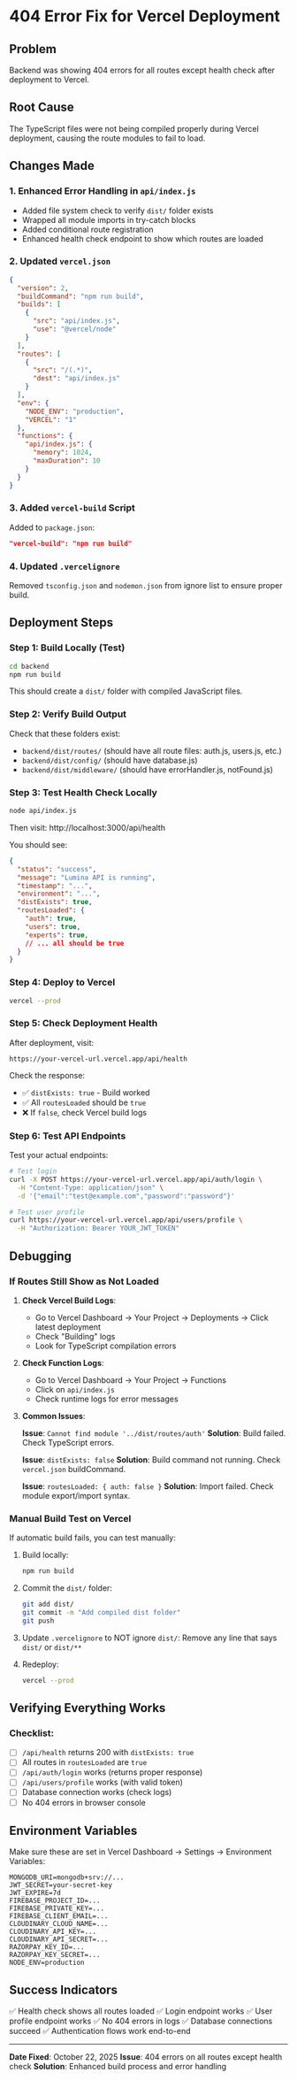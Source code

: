 # 404 Error Fix for Vercel Deployment

## Problem
Backend was showing 404 errors for all routes except health check after deployment to Vercel.

## Root Cause
The TypeScript files were not being compiled properly during Vercel deployment, causing the route modules to fail to load.

## Changes Made

### 1. Enhanced Error Handling in `api/index.js`
- Added file system check to verify `dist/` folder exists
- Wrapped all module imports in try-catch blocks
- Added conditional route registration
- Enhanced health check endpoint to show which routes are loaded

### 2. Updated `vercel.json`
```json
{
  "version": 2,
  "buildCommand": "npm run build",
  "builds": [
    {
      "src": "api/index.js",
      "use": "@vercel/node"
    }
  ],
  "routes": [
    {
      "src": "/(.*)",
      "dest": "api/index.js"
    }
  ],
  "env": {
    "NODE_ENV": "production",
    "VERCEL": "1"
  },
  "functions": {
    "api/index.js": {
      "memory": 1024,
      "maxDuration": 10
    }
  }
}
```

### 3. Added `vercel-build` Script
Added to `package.json`:
```json
"vercel-build": "npm run build"
```

### 4. Updated `.vercelignore`
Removed `tsconfig.json` and `nodemon.json` from ignore list to ensure proper build.

## Deployment Steps

### Step 1: Build Locally (Test)
```bash
cd backend
npm run build
```
This should create a `dist/` folder with compiled JavaScript files.

### Step 2: Verify Build Output
Check that these folders exist:
- `backend/dist/routes/` (should have all route files: auth.js, users.js, etc.)
- `backend/dist/config/` (should have database.js)
- `backend/dist/middleware/` (should have errorHandler.js, notFound.js)

### Step 3: Test Health Check Locally
```bash
node api/index.js
```
Then visit: http://localhost:3000/api/health

You should see:
```json
{
  "status": "success",
  "message": "Lumina API is running",
  "timestamp": "...",
  "environment": "...",
  "distExists": true,
  "routesLoaded": {
    "auth": true,
    "users": true,
    "experts": true,
    // ... all should be true
  }
}
```

### Step 4: Deploy to Vercel
```bash
vercel --prod
```

### Step 5: Check Deployment Health
After deployment, visit:
```
https://your-vercel-url.vercel.app/api/health
```

Check the response:
- ✅ `distExists: true` - Build worked
- ✅ All `routesLoaded` should be `true`
- ❌ If `false`, check Vercel build logs

### Step 6: Test API Endpoints
Test your actual endpoints:

```bash
# Test login
curl -X POST https://your-vercel-url.vercel.app/api/auth/login \
  -H "Content-Type: application/json" \
  -d '{"email":"test@example.com","password":"password"}'

# Test user profile
curl https://your-vercel-url.vercel.app/api/users/profile \
  -H "Authorization: Bearer YOUR_JWT_TOKEN"
```

## Debugging

### If Routes Still Show as Not Loaded

1. **Check Vercel Build Logs**:
   - Go to Vercel Dashboard → Your Project → Deployments → Click latest deployment
   - Check "Building" logs
   - Look for TypeScript compilation errors

2. **Check Function Logs**:
   - Go to Vercel Dashboard → Your Project → Functions
   - Click on `api/index.js`
   - Check runtime logs for error messages

3. **Common Issues**:

   **Issue**: `Cannot find module '../dist/routes/auth'`
   **Solution**: Build failed. Check TypeScript errors.
   
   **Issue**: `distExists: false`
   **Solution**: Build command not running. Check `vercel.json` buildCommand.
   
   **Issue**: `routesLoaded: { auth: false }`
   **Solution**: Import failed. Check module export/import syntax.

### Manual Build Test on Vercel

If automatic build fails, you can test manually:

1. Build locally:
   ```bash
   npm run build
   ```

2. Commit the `dist/` folder:
   ```bash
   git add dist/
   git commit -m "Add compiled dist folder"
   git push
   ```

3. Update `.vercelignore` to NOT ignore `dist/`:
   Remove any line that says `dist/` or `dist/**`

4. Redeploy:
   ```bash
   vercel --prod
   ```

## Verifying Everything Works

### Checklist:
- [ ] `/api/health` returns 200 with `distExists: true`
- [ ] All routes in `routesLoaded` are `true`
- [ ] `/api/auth/login` works (returns proper response)
- [ ] `/api/users/profile` works (with valid token)
- [ ] Database connection works (check logs)
- [ ] No 404 errors in browser console

## Environment Variables

Make sure these are set in Vercel Dashboard → Settings → Environment Variables:

```
MONGODB_URI=mongodb+srv://...
JWT_SECRET=your-secret-key
JWT_EXPIRE=7d
FIREBASE_PROJECT_ID=...
FIREBASE_PRIVATE_KEY=...
FIREBASE_CLIENT_EMAIL=...
CLOUDINARY_CLOUD_NAME=...
CLOUDINARY_API_KEY=...
CLOUDINARY_API_SECRET=...
RAZORPAY_KEY_ID=...
RAZORPAY_KEY_SECRET=...
NODE_ENV=production
```

## Success Indicators

✅ Health check shows all routes loaded
✅ Login endpoint works
✅ User profile endpoint works
✅ No 404 errors in logs
✅ Database connections succeed
✅ Authentication flows work end-to-end

---

**Date Fixed**: October 22, 2025
**Issue**: 404 errors on all routes except health check
**Solution**: Enhanced build process and error handling

